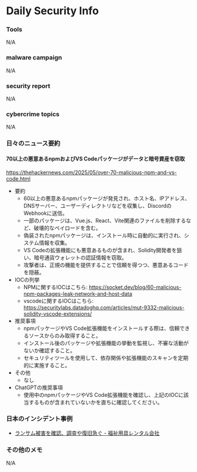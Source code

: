 # Daily Security Info

### Tools
N/A

### malware campaign
N/A

### security report
N/A

### cybercrime topics
N/A

### 日々のニュース要約

#### 70以上の悪意あるnpmおよびVS Codeパッケージがデータと暗号資産を窃取
https://thehackernews.com/2025/05/over-70-malicious-npm-and-vs-code.html

- 要約
    - 60以上の悪意あるnpmパッケージが発見され、ホスト名、IPアドレス、DNSサーバー、ユーザーディレクトリなどを収集し、DiscordのWebhookに送信。
    - 一部のパッケージは、Vue.js、React、Vite関連のファイルを削除するなど、破壊的なペイロードを含む。
    - 偽装されたnpmパッケージは、インストール時に自動的に実行され、システム情報を収集。
    - VS Codeの拡張機能にも悪意あるものが含まれ、Solidity開発者を狙い、暗号通貨ウォレットの認証情報を窃取。
    - 攻撃者は、正規の機能を提供することで信頼を得つつ、悪意あるコードを隠蔽。
- IOCの列挙
    - NPMに関するIOCはこちら: https://socket.dev/blog/60-malicious-npm-packages-leak-network-and-host-data
    - vscodeに関するIOCはこちら: https://securitylabs.datadoghq.com/articles/mut-9332-malicious-solidity-vscode-extensions/
- 推奨事項
    - npmパッケージやVS Code拡張機能をインストールする際は、信頼できるソースからのみ取得すること。
    - インストール後のパッケージや拡張機能の挙動を監視し、不審な活動がないか確認すること。
    - セキュリティツールを使用して、依存関係や拡張機能のスキャンを定期的に実施すること。
- その他
    - なし
- ChatGPTの推奨事項
    - 使用中のnpmパッケージやVS Code拡張機能を確認し、上記のIOCに該当するものが含まれていないかを直ちに確認してください。

### 日本のインシデント事例
- [ランサム被害を確認、調査や復旧急ぐ - 福祉用具レンタル会社](https://www.security-next.com/170625)

### その他のメモ
N/A
